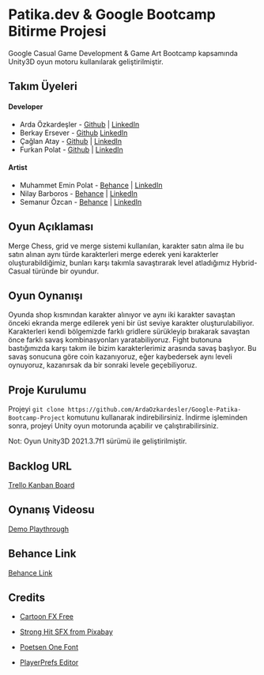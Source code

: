 # Patika.dev & Google Bootcamp Bitirme Projesi

Google Casual Game Development & Game Art Bootcamp kapsamında Unity3D oyun motoru kullanılarak geliştirilmiştir.

## Takım Üyeleri

#### Developer

- Arda Özkardeşler - [Github](https://github.com/ArdaOzkardesler) | [LinkedIn](https://www.linkedin.com/in/ardaozkardesler/)
- Berkay Ersever - [Github](https://github.com/berkayersever) [LinkedIn](https://www.linkedin.com/in/berkayersever/)
- Çağlan Atay - [Github](https://github.com/cagllan) | [LinkedIn](https://www.linkedin.com/in/caglanatay/)
- Furkan Polat - [Github](https://github.com/polat58furkan) | [LinkedIn](https://www.linkedin.com/in/polat58furkan/)

#### Artist

- Muhammet Emin Polat - [Behance](https://www.behance.net/muhammepolat5) | [LinkedIn](https://www.linkedin.com/in/muhammeteminpolat/)
- Nilay Barboros - [Behance]() | [LinkedIn](https://www.linkedin.com/in/nilay-barboros/)
- Semanur Özcan - [Behance](https://www.behance.net/semanurzcan1) | [LinkedIn]()

## Oyun Açıklaması

Merge Chess, grid ve merge sistemi kullanılan, karakter satın alma ile bu satın alınan aynı türde karakterleri merge ederek yeni karakterler oluşturabildiğimiz, bunları karşı takımla savaştırarak level atladığımız Hybrid-Casual türünde bir oyundur.

## Oyun Oynanışı

Oyunda shop kısmından karakter alınıyor ve aynı iki karakter savaştan önceki ekranda merge edilerek yeni bir üst seviye karakter oluşturulabiliyor. Karakterleri kendi bölgemizde farklı gridlere sürükleyip bırakarak savaştan önce farklı savaş kombinasyonları yaratabiliyoruz. Fight butonuna bastığımızda karşı takım ile bizim karakterlerimiz arasında savaş başlıyor. Bu savaş sonucuna göre coin kazanıyoruz, eğer kaybedersek aynı leveli oynuyoruz, kazanırsak da bir sonraki levele geçebiliyoruz.

## Proje Kurulumu

Projeyi `git clone https://github.com/ArdaOzkardesler/Google-Patika-Bootcamp-Project` komutunu kullanarak indirebilirsiniz.
İndirme işleminden sonra, projeyi Unity oyun motorunda açabilir ve çalıştırabilirsiniz.

Not: Oyun Unity3D 2021.3.7f1 sürümü ile geliştirilmiştir.

## Backlog URL

[Trello Kanban Board](https://trello.com/b/NChFo2b8/bootcamp-bitirme-projesi)

## Oynanış Videosu

[Demo Playthrough]()

## Behance Link

[Behance Link]()

## Credits

- [Cartoon FX Free](https://assetstore.unity.com/packages/vfx/particles/cartoon-fx-free-109565)

- [Strong Hit SFX from Pixabay](https://pixabay.com/sound-effects/strong-hit-36455/)
- [Poetsen One Font](https://www.dafont.com/poetsen-one.font)
- [PlayerPrefs Editor](https://assetstore.unity.com/packages/tools/utilities/playerprefs-editor-167903)
